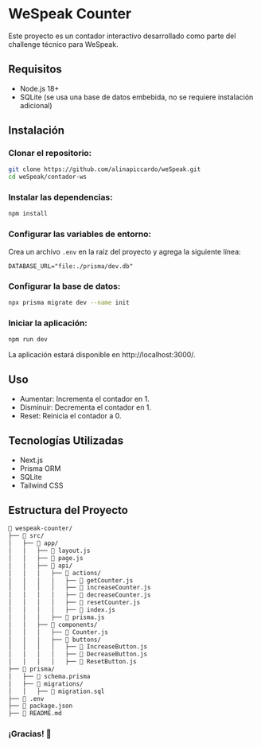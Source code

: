 # WeSpeak Counter

Este proyecto es un contador interactivo desarrollado como parte del challenge técnico para WeSpeak.

## Requisitos

- Node.js 18+
- SQLite (se usa una base de datos embebida, no se requiere instalación adicional)

## Instalación

### Clonar el repositorio:

```bash
git clone https://github.com/alinapiccardo/weSpeak.git
cd weSpeak/contador-ws
```

### Instalar las dependencias:

```bash
npm install
```

### Configurar las variables de entorno:
Crea un archivo `.env` en la raíz del proyecto y agrega la siguiente línea:

```env
DATABASE_URL="file:./prisma/dev.db"
```

### Configurar la base de datos:

```bash
npx prisma migrate dev --name init
```

### Iniciar la aplicación:

```bash
npm run dev
```

La aplicación estará disponible en http://localhost:3000/.

## Uso

- Aumentar: Incrementa el contador en 1.
- Disminuir: Decrementa el contador en 1.
- Reset: Reinicia el contador a 0.

## Tecnologías Utilizadas
- Next.js
- Prisma ORM
- SQLite
- Tailwind CSS

## Estructura del Proyecto

```bash
📂 wespeak-counter/
├── 📂 src/
│   ├── 📂 app/
│   │   ├── 📄 layout.js
│   │   ├── 📄 page.js
│   │   ├── 📂 api/
│   │   │   ├── 📂 actions/
│   │   │   │   ├── 📄 getCounter.js
│   │   │   │   ├── 📄 increaseCounter.js
│   │   │   │   ├── 📄 decreaseCounter.js
│   │   │   │   ├── 📄 resetCounter.js
│   │   │   │   ├── 📄 index.js
│   │   │   ├── 📄 prisma.js
│   │   ├── 📂 components/
│   │   │   ├── 📄 Counter.js
│   │   │   ├── 📂 buttons/
│   │   │   │   ├── 📄 IncreaseButton.js
│   │   │   │   ├── 📄 DecreaseButton.js
│   │   │   │   ├── 📄 ResetButton.js
├── 📂 prisma/
│   ├── 📄 schema.prisma
│   ├── 📂 migrations/
│   │   ├── 📄 migration.sql
├── 📄 .env
├── 📄 package.json
├── 📄 README.md
```
### ¡Gracias! 🚀
